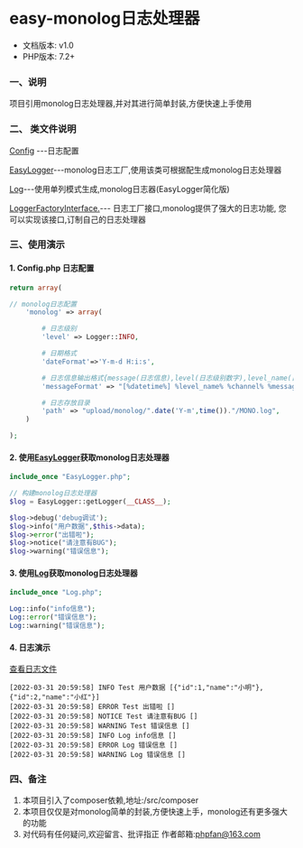 # easy-monolog日志处理器
+ 文档版本: v1.0
+ PHP版本: 7.2+

###  一、说明

项目引用monolog日志处理器,并对其进行简单封装,方便快速上手使用


### 二、 类文件说明
[Config](src/Config.php) ---日志配置

[EasyLogger](src/EasyLogger.php)---monolog日志工厂,使用该类可根据配生成monolog日志处理器

[Log](src/Log.php)---使用单列模式生成,monolog日志器(EasyLogger简化版)

[LoggerFactoryInterface.](src/LoggerFactoryInterface.php)--- 日志工厂接口,monolog提供了强大的日志功能,
您可以实现该接口,订制自己的日志处理器


### 三、使用演示

#### 1. Config.php 日志配置

```php
return array(

// monolog日志配置
    'monolog' => array(

        # 日志级别
        'level' => Logger::INFO,

        # 日期格式
        'dateFormat'=>'Y-m-d H:i:s',

        # 日志信息输出格式{message(日志信息),level(日志级别数字),level_name(日志级别),channel(类名),datetime(时间),context(日志详细信息),extra}
        'messageFormat' => "[%datetime%] %level_name% %channel% %message% %context% \n",

        # 日志存放目录
        'path' => "upload/monolog/".date('Y-m',time())."/MONO.log",
    )

);

```


#### 2. 使用[EasyLogger](src/EasyLogger.php)获取monolog日志处理器

```php
include_once "EasyLogger.php";

// 构建monolog日志处理器
$log = EasyLogger::getLogger(__CLASS__);

$log->debug('debug调试');
$log->info("用户数据",$this->data);
$log->error("出错啦");
$log->notice("请注意有BUG");
$log->warning("错误信息");

```


#### 3. 使用[Log](src/Log.php)获取monolog日志处理器

```php
include_once "Log.php";

Log::info("info信息");
Log::error("错误信息");
Log::warning("错误信息");
```


#### 4. 日志演示

[查看日志文件](upload/monolog/2022-03/MONO-2022-03-31.log)
```log
[2022-03-31 20:59:58] INFO Test 用户数据 [{"id":1,"name":"小明"},{"id":2,"name":"小红"}] 
[2022-03-31 20:59:58] ERROR Test 出错啦 [] 
[2022-03-31 20:59:58] NOTICE Test 请注意有BUG [] 
[2022-03-31 20:59:58] WARNING Test 错误信息 [] 
[2022-03-31 20:59:58] INFO Log info信息 [] 
[2022-03-31 20:59:58] ERROR Log 错误信息 [] 
[2022-03-31 20:59:58] WARNING Log 错误信息 [] 
```


### 四、备注

1. 本项目引入了composer依赖,地址:/src/composer
2. 本项目仅仅是对monolog简单的封装,方便快速上手，monolog还有更多强大的功能
3. 对代码有任何疑问,欢迎留言、批评指正 作者邮箱:phpfan@163.com